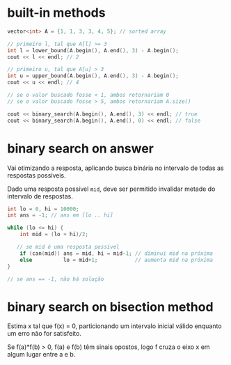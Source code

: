 # built-in methods

```cpp
vector<int> A = {1, 1, 3, 3, 4, 5}; // sorted array

// primeiro l, tal que A[l] >= 3
int l = lower_bound(A.begin(), A.end(), 3) - A.begin();
cout << l << endl; // 2

// primeiro u, tal que A[u] > 3
int u = upper_bound(A.begin(), A.end(), 3) - A.begin();
cout << u << endl; // 4

// se o valor buscado fosse < 1, ambos retornariam 0
// se o valor buscado fosse > 5, ambos retornariam A.size()

cout << binary_search(A.begin(), A.end(), 3) << endl; // true
cout << binary_search(A.begin(), A.end(), 0) << endl; // false
```

# binary search on answer

Vai otimizando a resposta, aplicando busca binária no intervalo de todas as respostas possíveis.

Dado uma resposta possível `mid`, deve ser permitido invalidar metade do intervalo de respostas.

```cpp
int lo = 0, hi = 10000;
int ans = -1; // ans em [lo .. hi]

while (lo <= hi) {
	int mid = (lo + hi)/2;

   // se mid é uma resposta possível
	if (can(mid)) ans = mid, hi = mid-1; // diminui mid na próxima
	else          lo = mid+1;            // aumenta mid na próxima
}

// se ans == -1, não há solução
```

# binary search on bisection method

Estima x tal que f(x) = 0, particionando um intervalo inicial válido enquanto um erro não for satisfeito. 

Se f(a)*f(b) > 0, f(a) e f(b) têm sinais opostos, logo f cruza o eixo x em algum lugar entre a e b.